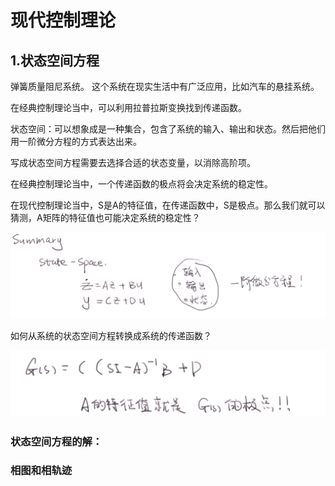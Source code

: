 # 现代控制理论
## 1.状态空间方程

弹簧质量阻尼系统。 这个系统在现实生活中有广泛应用，比如汽车的悬挂系统。



在经典控制理论当中，可以利用拉普拉斯变换找到传递函数。



状态空间：可以想象成是一种集合，包含了系统的输入、输出和状态。然后把他们用一阶微分方程的方式表达出来。

写成状态空间方程需要去选择合适的状态变量，以消除高阶项。





在经典控制理论当中，一个传递函数的极点将会决定系统的稳定性。

在现代控制理论当中，S是A的特征值，在传递函数中，S是极点。那么我们就可以猜测，A矩阵的特征值也可能决定系统的稳定性？

![image-20230421164239990](https://raw.githubusercontent.com/Howardcl/MyImage/main/image-20230421164239990.png)

如何从系统的状态空间方程转换成系统的传递函数？

![image-20230421164459759](https://raw.githubusercontent.com/Howardcl/MyImage/main/image-20230421164459759.png)

### **状态空间方程的解：**





### **相图和相轨迹**

